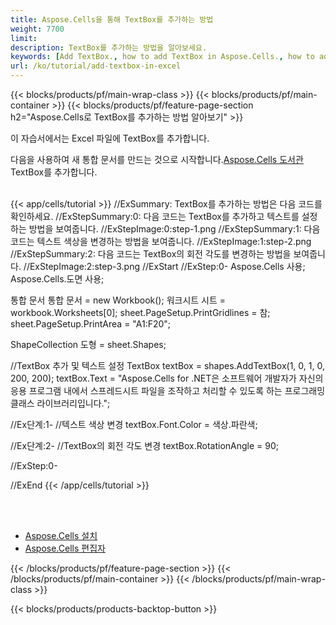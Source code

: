 ```yaml
---
title: Aspose.Cells을 통해 TextBox를 추가하는 방법
weight: 7700
limit:
description: TextBox를 추가하는 방법을 알아보세요.
keywords: [Add TextBox., how to add TextBox in Aspose.Cells., how to add TextBox using Aspose.Cells]
url: /ko/tutorial/add-textbox-in-excel
---
```

{{< blocks/products/pf/main-wrap-class >}}
{{< blocks/products/pf/main-container >}}
{{< blocks/products/pf/feature-page-section h2="Aspose.Cells로 TextBox를 추가하는 방법 알아보기" >}}

<p>
이 자습서에서는 Excel 파일에 TextBox를 추가합니다.
</p>

<p>
 다음을 사용하여 새 통합 문서를 만드는 것으로 시작합니다.<a href="https://www.nuget.org/packages/Aspose.Cells">Aspose.Cells 도서관</a> TextBox를 추가합니다.
</p>

<br />
{{< app/cells/tutorial >}}
//ExSummary: TextBox를 추가하는 방법은 다음 코드를 확인하세요.
//ExStepSummary:0: 다음 코드는 TextBox를 추가하고 텍스트를 설정하는 방법을 보여줍니다.
//ExStepImage:0:step-1.png
//ExStepSummary:1: 다음 코드는 텍스트 색상을 변경하는 방법을 보여줍니다.
//ExStepImage:1:step-2.png
//ExStepSummary:2: 다음 코드는 TextBox의 회전 각도를 변경하는 방법을 보여줍니다.
//ExStepImage:2:step-3.png
//ExStart
//ExStep:0-
Aspose.Cells 사용;
Aspose.Cells.도면 사용;

통합 문서 통합 문서 = new Workbook();
워크시트 시트 = workbook.Worksheets[0];
sheet.PageSetup.PrintGridlines = 참;
sheet.PageSetup.PrintArea = "A1:F20";

ShapeCollection 도형 = sheet.Shapes;

//TextBox 추가 및 텍스트 설정
TextBox textBox = shapes.AddTextBox(1, 0, 1, 0, 200, 200);
textBox.Text = "Aspose.Cells for .NET은 소프트웨어 개발자가 자신의 응용 프로그램 내에서 스프레드시트 파일을 조작하고 처리할 수 있도록 하는 프로그래밍 클래스 라이브러리입니다.";

//Ex단계:1-
//텍스트 색상 변경
textBox.Font.Color = 색상.파란색;

//Ex단계:2-
//TextBox의 회전 각도 변경
textBox.RotationAngle = 90;

//ExStep:0-

//ExEnd
{{< /app/cells/tutorial >}}
<br />

<br />
<br />
<div class="code-sample">
    <ul class="link-list">
        <li class="link-item"><a href="https://docs.aspose.com/cells/net/installation/">Aspose.Cells 설치</a></li>
        <li class="link-item"><a href="https://products.aspose.app/cells/editor/">Aspose.Cells 편집자</a></li>
    </ul>
</div>

{{< /blocks/products/pf/feature-page-section >}}
{{< /blocks/products/pf/main-container >}}
{{< /blocks/products/pf/main-wrap-class >}}

{{< blocks/products/products-backtop-button >}}